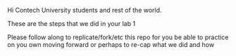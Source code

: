 Hi Contech University students and rest of the world.

These are the steps that we did in your lab 1

Please follow along to replicate/fork/etc this repo 
for you be able to practice on you own moving forward
or perhaps to re-cap what we did and how

